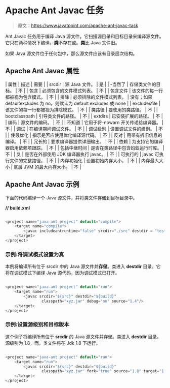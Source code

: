 # Apache Ant Javac 任务

> 原文：<https://www.javatpoint.com/apache-ant-javac-task>

Ant Javac 任务用于编译 Java 源文件。它扫描源目录和目标目录来编译源文件。它只在两种情况下编译。**类**不存在或。**类**比 Java 文件旧。

如果 Java 源文件位于任何包中，那么源文件应该有目录层次结构。

## Apache Ant Javac 属性

| 属性 | 描述 | 需要 |
| srcdir | 源 Java 文件。 | 是 |
| -当然了 | 存储类文件的目标。 | 不 |
| 包含 | 必须包含的文件模式列表。 | 不 |
| 包含文件 | 该文件的每一行都被视为包含模式。 | 不 |
| 排除 | 必须排除的文件模式列表。 | 没有；如果 defaultexcludes 为 no，则默认为 default excludes 或 none |
| excludesfile | 该文件的每一行都被视为排除模式。 | 不 |
| 类路径 | 要使用的类路径。 | 不 |
| bootclasspath | 引导类文件的路径。 | 不 |
| extdirs | 已安装扩展的路径。 | 不 |
| 编码 | 源文件的编码。 | 不 |
| 不知道 | 它用于将-nowarn 开关传递给编译器。 | 不 |
| 调试 | 在编译期间调试文件。 | 不 |
| 调试级别 | 设置调试文件的级别。 | 不 |
| 使最优化 | 指示是否应使用优化编译源代码。 | 不 |
| 反对 | 用带有折旧信息的编译。 | 不 |
| 冗长的 | 要求编译器提供详细输出。 | 不 |
| 依赖 | 为支持它的编译器启用依赖项跟踪。 | 不 |
| 包括中继时间 | 是否在类路径中包含蚂蚁运行时库。 | 不 |
| 叉 | 是否在外部使用 JDK 编译器执行 javac。 | 不 |
| 可执行的 | javac 可执行文件的完整路径。 | 不 |
| 内存初始化 | 设置初始内存大小。 | 不 |
| 内存最大大小 | 底层 JVM 的最大内存大小。 | 不 |

## Apache Ant Javac 示例

下面的代码编译一个 Java 源文件，并将类文件存储到目标目录中。

**// build.xml**

```java

<project name="java-ant project" default="compile">	
	<target name="compile">
		<javac includeantruntime="false" srcdir="./src" destdir = "test"></javac>
	</target>
</project>

```

### 示例:将调试模式设置为真

本例将编译所有位于 srcdir 中的 Java 源文件并**存储**。类进入 **destdir** 目录。它将在调试模式下编译 Java 源代码，因为调试模式已打开。

```java

<project name="java-ant project" default="run">	
	<target name="run">
		<javac srcdir="${src}" destdir="${build}"
       			classpath="xyz.jar" debug="on" source="1.4"/>
    </target>
</project>

```

### 示例:设置源级别和目标版本

这个例子将编译所有位于 **srcdir** 的 Java 源文件并存储。类进入 **destdir** 目录。源级别为 1.8，而。类文件将在 Jdk 1.8 下运行。

```java

<project name="java-ant project" default="run">	
	<target name="run">
		<javac srcdir="${src}" destdir="${build}"
       			classpath="xyz.jar" fork="true" source="1.8" target="1.8"/>
    </target>
</project>

```